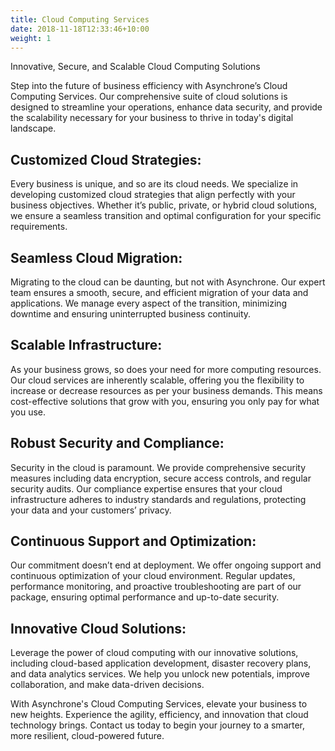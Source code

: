 ```yaml
---
title: Cloud Computing Services
date: 2018-11-18T12:33:46+10:00
weight: 1
---
```


Innovative, Secure, and Scalable Cloud Computing Solutions

Step into the future of business efficiency with Asynchrone’s Cloud Computing Services. Our comprehensive suite of cloud solutions is designed to streamline your operations, enhance data security, and provide the scalability necessary for your business to thrive in today's digital landscape.


## Customized Cloud Strategies:
Every business is unique, and so are its cloud needs. We specialize in developing customized cloud strategies that align perfectly with your business objectives. Whether it’s public, private, or hybrid cloud solutions, we ensure a seamless transition and optimal configuration for your specific requirements.

## Seamless Cloud Migration:
Migrating to the cloud can be daunting, but not with Asynchrone. Our expert team ensures a smooth, secure, and efficient migration of your data and applications. We manage every aspect of the transition, minimizing downtime and ensuring uninterrupted business continuity.

## Scalable Infrastructure:
As your business grows, so does your need for more computing resources. Our cloud services are inherently scalable, offering you the flexibility to increase or decrease resources as per your business demands. This means cost-effective solutions that grow with you, ensuring you only pay for what you use.

## Robust Security and Compliance:
Security in the cloud is paramount. We provide comprehensive security measures including data encryption, secure access controls, and regular security audits. Our compliance expertise ensures that your cloud infrastructure adheres to industry standards and regulations, protecting your data and your customers’ privacy.

## Continuous Support and Optimization:
Our commitment doesn’t end at deployment. We offer ongoing support and continuous optimization of your cloud environment. Regular updates, performance monitoring, and proactive troubleshooting are part of our package, ensuring optimal performance and up-to-date security.

## Innovative Cloud Solutions:
Leverage the power of cloud computing with our innovative solutions, including cloud-based application development, disaster recovery plans, and data analytics services. We help you unlock new potentials, improve collaboration, and make data-driven decisions.

With Asynchrone's Cloud Computing Services, elevate your business to new heights. Experience the agility, efficiency, and innovation that cloud technology brings. Contact us today to begin your journey to a smarter, more resilient, cloud-powered future.
